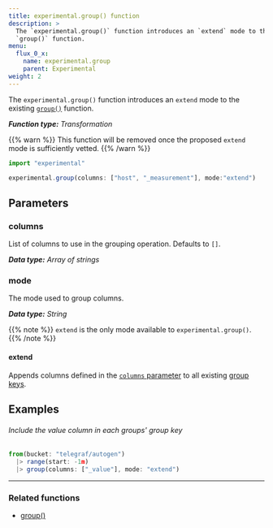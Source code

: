 ```yaml
---
title: experimental.group() function
description: >
  The `experimental.group()` function introduces an `extend` mode to the existing
  `group()` function.
menu:
  flux_0_x:
    name: experimental.group
    parent: Experimental
weight: 2
---
```


The `experimental.group()` function introduces an `extend` mode to the existing
[`group()`](/flux/v0.x/stdlib/built-in/transformations/group/) function.

_**Function type:** Transformation_

{{% warn %}}
This function will be removed once the proposed `extend` mode is sufficiently vetted.
{{% /warn %}}

```js
import "experimental"

experimental.group(columns: ["host", "_measurement"], mode:"extend")
```

## Parameters

### columns
List of columns to use in the grouping operation.
Defaults to `[]`.

_**Data type:** Array of strings_

### mode
The mode used to group columns.

_**Data type:** String_

{{% note %}}
`extend` is the only mode available to `experimental.group()`.
{{% /note %}}

#### extend
Appends columns defined in the [`columns` parameter](#columns) to all existing
[group keys](/flux/v0.x/introduction/getting-started/#group-keys).

## Examples

###### Include the value column in each groups' group key
```js
from(bucket: "telegraf/autogen")
  |> range(start: -1m)
  |> group(columns: ["_value"], mode: "extend")
```

---

### Related functions
- [group()](/flux/v0.x/stdlib/built-in/transformations/group/)
